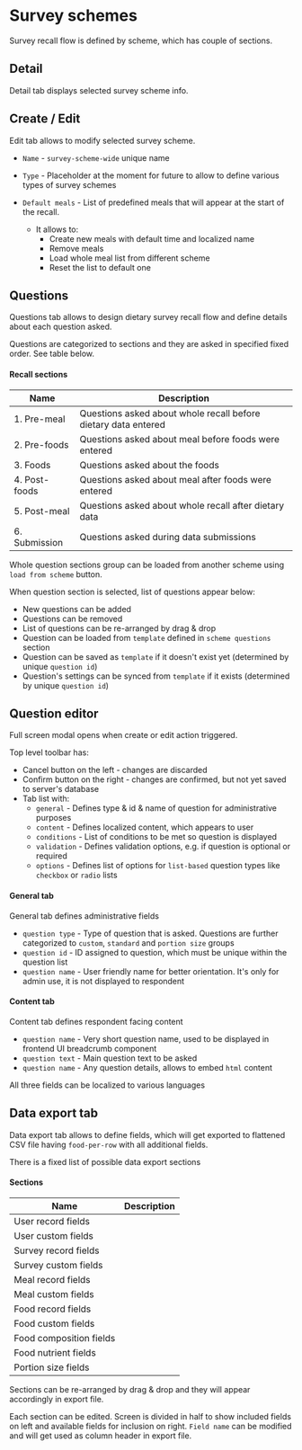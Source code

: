 # Survey schemes

Survey recall flow is defined by scheme, which has couple of sections.

## Detail

Detail tab displays selected survey scheme info.

## Create / Edit

Edit tab allows to modify selected survey scheme.

- `Name` - `survey-scheme-wide` unique name

- `Type` - Placeholder at the moment for future to allow to define various types of survey schemes

- `Default meals` - List of predefined meals that will appear at the start of the recall.

  - It allows to:
    - Create new meals with default time and localized name
    - Remove meals
    - Load whole meal list from different scheme
    - Reset the list to default one

## Questions

Questions tab allows to design dietary survey recall flow and define details about each question asked.

Questions are categorized to sections and they are asked in specified fixed order. See table below.

#### Recall sections
| Name             | Description                                                    |
| ---------------- | ----------------------------------------------------           |
| 1. Pre-meal      | Questions asked about whole recall before dietary data entered |
| 2. Pre-foods     | Questions asked about meal before foods were entered           |
| 3. Foods         | Questions asked about the foods                                |
| 4. Post-foods    | Questions asked about meal after foods were entered            |
| 5. Post-meal     | Questions asked about whole recall after dietary data          |
| 6. Submission    | Questions asked during data submissions                        | 

Whole question sections group can be loaded from another scheme using `load from scheme` button.

When question section is selected, list of questions appear below:
- New questions can be added
- Questions can be removed
- List of questions can be re-arranged by drag & drop
- Question can be loaded from `template` defined in `scheme questions` section
- Question can be saved as `template` if it doesn't exist yet (determined by unique `question id`)
- Question's settings can be synced from `template` if it exists (determined by unique `question id`)

## Question editor

Full screen modal opens when create or edit action triggered.

Top level toolbar has:
- Cancel button on the left - changes are discarded
- Confirm button on the right - changes are confirmed, but not yet saved to server's database
- Tab list with:
  - `general` - Defines type & id & name of question for administrative purposes
  - `content` - Defines localized content, which appears to user
  - `conditions` - List of conditions to be met so question is displayed
  - `validation` - Defines validation options, e.g. if question is optional or required
  - `options` - Defines list of options for `list-based` question types like `checkbox` or `radio` lists

#### General tab

General tab defines administrative fields

- `question type` - Type of question that is asked. Questions are further categorized to `custom`, `standard` and `portion size` groups
- `question id` - ID assigned to question, which must be unique within the question list
- `question name` - User friendly name for better orientation. It's only for admin use, it is not displayed to respondent


#### Content tab

Content tab defines respondent facing content

- `question name` - Very short question name, used to be displayed in frontend UI breadcrumb component
- `question text` - Main question text to be asked
- `question name` - Any question details, allows to embed `html` content

All three fields can be localized to various languages

## Data export tab

Data export tab allows to define fields, which will get exported to flattened CSV file having `food-per-row` with all additional fields.

There is a fixed list of possible data export sections

#### Sections
| Name                     | Description |
| ------------------------ | ----------- |
| User record fields       |             |
| User custom fields       |             |
| Survey record fields     |             |
| Survey custom fields     |             |
| Meal record fields       |             |
| Meal custom fields       |             |
| Food record fields       |             |
| Food custom fields       |             |
| Food composition fields  |             |
| Food nutrient fields     |             |
| Portion size fields      |             |

Sections can be re-arranged by drag & drop and they will appear accordingly in export file.

Each section can be edited. Screen is divided in half to show included fields on left and available fields for inclusion on right. `Field name` can be modified and will get used as column header in export file.
